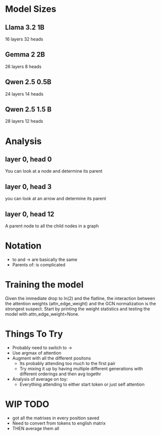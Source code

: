 # Model Sizes

## Llama 3.2 1B
16 layers
32 heads

## Gemma 2 2B
26 layers
8 heads

## Qwen 2.5 0.5B
24 layers
14 heads

## Qwen 2.5 1.5 B
28 layers
12 heads

# Analysis
## layer 0, head 0
You can look at a node and determine its parent

## layer 0, head 3
you can look at an arrow and determine its parent

## layer 0, head 12
A parent node to all the child nodes in a graph


# Notation
- to and -> are basically the same
- Parents of: is complicated


# Training the model
Given the immediate drop to ln(2) and the flatline, the interaction between the attention weights (attn_edge_weight) and the GCN normalization is the strongest suspect. Start by printing the weight statistics and testing the model with attn_edge_weight=None.

# Things To Try
- Probably need to switch to ->
- Use argmax of attention
- Augment with all the different positons
    - Its probably attending too much to the first pair
    - Try mixing it up by having multiple different generations with different orderings and then avg togethr
- Analysis of average on toy:
    - Everything attending to either start token or just self attention


# WIP TODO
- got all the matrixes in every position saved
- Need to convert from tokens to english matrix
- THEN average them all 